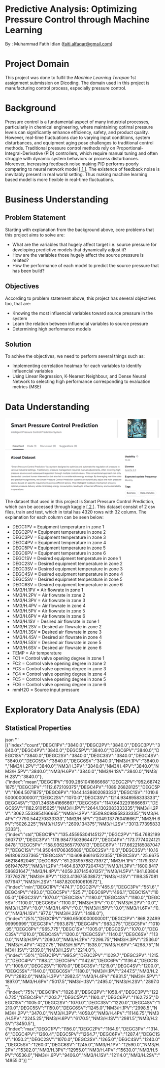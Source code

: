 # **Predictive Analysis: Optimizing Pressure Control through Machine Learning**

By    : Muhammad Fatih Idlan (faiti.alfaqar@gmail.com)

# Project Domain
This project was done to fulfil the *Machine Learning Terapan* 1st assignment submission on Dicoding. The domain used in this project is manufacturing control process, especially pressure control.

# Background
Pressure control is a fundamental aspect of many industrial processes, particularly in chemical engineering, where maintaining optimal pressure levels can significantly enhance efficiency, safety, and product quality. However, real-time fluctuations due to varying input conditions, system disturbances, and equipment aging pose challenges to traditional control methods. Traditional pressure control methods rely on Proportional-Integral-Derivative (PID) controllers, which require manual tuning and often struggle with dynamic system behaviors or process disturbances. Moreover, increasing feedback noise making PID performs poorly comparing to neural network model [[ 1 ]](https://www.semanticscholar.org/paper/A-comparison-between-a-traditional-PID-controller-a-Conradt/efb1c57c0dbc3b88cd35085f677869104fce5474). The existence of feedback noise is inevitably present in real world setting. Thus making machine learning based model is more flexible in real-time fluctuations.

# Business Understanding
## Problem Statement
Starting with explanation from the background above, core problems that this project aims to solve are:

* What are the variables that hugely affect target i.e. source pressure for developing predictive models that dynamically adjust it?
* How are the variables those hugely affect the source pressure is related?
* How the performance of each model to predict the source pressure that has been build?

## Objectives
According to problem statement above, this project has several objectives too, that are:

* Knowing the most influencial variables toward source pressure in the system
* Learn the relation between influencial variables to source pressure
* Determining high performance models

## Solution
To achive the objectives, we need to perform several things such as:

* Implementing correlation heatmap for each variables to identify influencial variables
* Using Linear Regression, K-Nearest Neighbour, and Dense Neural Network to selecting high performance corresponding to evaluation metrics (MSE)

# Data Understanding
![Data Understanding](/Assets/Kaggle.png "Data Understanding")
The dataset that used in this project is Smart Pressure Control Prediction, which can be accessed through kaggle [[ 2 ]](https://www.kaggle.com/datasets/guanlintao/smart-pressure-control-prediction). This dataset consist of 2 csv files, train and test, which in total has 4320 rows with 32 column. The explanation for each column can be seen below:

*   DEGC1PV = Equipment temperature in zone 1
*   DEGC2PV = Equipment temperature in zone 2
*   DEGC3PV = Equipment temperature in zone 3
*   DEGC4PV = Equipment temperature in zone 4
*   DEGC5PV = Equipment temperature in zone 5
*   DEGC6PV = Equipment temperature in zone 6
*   DEGC1SV = Desired equipment temperature in zone 1
*   DEGC2SV = Desired equipment temperature in zone 2
*   DEGC3SV = Desired equipment temperature in zone 3
*   DEGC4SV = Desired equipment temperature in zone 4
*   DEGC5SV = Desired equipment temperature in zone 5
*   DEGC6SV = Desired equipment temperature in zone 6
*   NM3/H.1PV = Air flowrate in zone 1
*   NM3/H.2PV = Air flowrate in zone 2
*   NM3/H.3PV = Air flowrate in zone 3
*   NM3/H.4PV = Air flowrate in zone 4
*   NM3/H.5PV = Air flowrate in zone 5
*   NM3/H.6PV = Air flowrate in zone 6
*   NM3/H.1SV = Desired air flowrate in zone 1
*   NM3/H.2SV = Desired air flowrate in zone 2
*   NM3/H.3SV = Desired air flowrate in zone 3
*   NM3/H.4SV = Desired air flowrate in zone 4
*   NM3/H.5SV = Desired air flowrate in zone 5
*   NM3/H.6SV = Desired air flowrate in zone 6
*   TEMP = Air temperature
*   FC1 = Control valve opening degree in zone 1
*   FC2 = Control valve opening degree in zone 2
*   FC3 = Control valve opening degree in zone 3
*   FC4 = Control valve opening degree in zone 4
*   FC5 = Control valve opening degree in zone 5
*   FC6 = Control valve opening degree in zone 6
*   mmH2O = Source input pressure

# Exploratory Data Analysis (EDA)
## Statistical Properties
json
'''
[{"index":"count","DEGC1PV":"3840.0","DEGC2PV":"3840.0","DEGC3PV":"3840.0","DEGC4PV":"3840.0","DEGC5PV":"3840.0","DEGC6PV":"3840.0","DEGC1SV":"3840.0","DEGC2SV":"3840.0","DEGC3SV":"3840.0","DEGC4SV":"3840.0","DEGC5SV":"3840.0","DEGC6SV":"3840.0","NM3/H.1PV":"3840.0","NM3/H.2PV":"3840.0","NM3/H.3PV":"3840.0","NM3/H.4PV":"3840.0","NM3/H.5PV":"3840.0","NM3/H.6PV":"3840.0","NM3/H.1SV":"3840.0","NM3/H.2SV":"3840.0"},{"index":"mean","DEGC1PV":"939.2851041666668","DEGC2PV":"952.687421875","DEGC3PV":"1112.672109375","DEGC4PV":"1089.26828125","DEGC5PV":"1064.5071875","DEGC6PV":"1044.1438802083333","DEGC1SV":"1010.6500000000001","DEGC2SV":"1070.0","DEGC3SV":"1214.9348958333333","DEGC4SV":"1201.3463541666667","DEGC5SV":"1147.6432291666667","DEGC6SV":"1182.91015625","NM3/H.1PV":"2644.1302083333335","NM3/H.2PV":"3062.5533854166665","NM3/H.3PV":"3509.8098958333335","NM3/H.4PV":"7790.544270833333","NM3/H.5PV":"2049.137760416667","NM3/H.6PV":"5026.225","NM3/H.1SV":"2609.134375","NM3/H.2SV":"3013.773958333333"},{"index":"std","DEGC1PV":"135.45595304145127","DEGC2PV":"154.76821993607717","DEGC3PV":"178.98477503964477","DEGC4PV":"173.77740241218478","DEGC5PV":"158.93625657797813","DEGC6PV":"177.66221850870477","DEGC1SV":"14.950441706365089","DEGC2SV":"0.0","DEGC3SV":"10.169618062337365","DEGC4SV":"10.608466161522355","DEGC5SV":"25.667546218462046","DEGC6SV":"61.20395788273972","NM3/H.1PV":"1179.3317961947675","NM3/H.2PV":"1464.637077204743","NM3/H.3PV":"1600.8417586831647","NM3/H.4PV":"4059.337145401351","NM3/H.5PV":"841.6380473776278","NM3/H.6PV":"1323.413675538872","NM3/H.1SV":"1198.357081977947","NM3/H.2SV":"1487.8200100610572"},{"index":"min","DEGC1PV":"474.1","DEGC2PV":"455.9","DEGC3PV":"551.6","DEGC4PV":"493.0","DEGC5PV":"525.7","DEGC6PV":"496.1","DEGC1SV":"1005.0","DEGC2SV":"1070.0","DEGC3SV":"1180.0","DEGC4SV":"1180.0","DEGC5SV":"1100.0","DEGC6SV":"1100.0","NM3/H.1PV":"0.0","NM3/H.2PV":"0.0","NM3/H.3PV":"0.0","NM3/H.4PV":"0.0","NM3/H.5PV":"0.0","NM3/H.6PV":"0.0","NM3/H.1SV":"977.0","NM3/H.2SV":"1488.0"},{"index":"25%","DEGC1PV":"860.6500000000001","DEGC2PV":"868.2249999999999","DEGC3PV":"993.875","DEGC4PV":"983.275","DEGC5PV":"1010.95","DEGC6PV":"965.775","DEGC1SV":"1005.0","DEGC2SV":"1070.0","DEGC3SV":"1210.0","DEGC4SV":"1200.0","DEGC5SV":"1140.0","DEGC6SV":"1130.0","NM3/H.1PV":"2090.0","NM3/H.2PV":"2296.75","NM3/H.3PV":"2536.0","NM3/H.4PV":"4227.75","NM3/H.5PV":"1538.0","NM3/H.6PV":"4268.75","NM3/H.1SV":"2139.0","NM3/H.2SV":"2214.0"},{"index":"50%","DEGC1PV":"995.9","DEGC2PV":"1029.7","DEGC3PV":"1215.2","DEGC4PV":"1188.2","DEGC5PV":"1142.6","DEGC6PV":"1136.4","DEGC1SV":"1005.0","DEGC2SV":"1070.0","DEGC3SV":"1215.0","DEGC4SV":"1200.0","DEGC5SV":"1140.0","DEGC6SV":"1180.0","NM3/H.1PV":"2447.5","NM3/H.2PV":"2882.0","NM3/H.3PV":"2982.5","NM3/H.4PV":"6931.5","NM3/H.5PV":"1897.0","NM3/H.6PV":"5017.5","NM3/H.1SV":"2495.0","NM3/H.2SV":"2897.0"},{"index":"75%","DEGC1PV":"1026.8","DEGC2PV":"1058.4","DEGC3PV":"1226.725","DEGC4PV":"1203.7","DEGC5PV":"1160.4","DEGC6PV":"1162.725","DEGC1SV":"1005.0","DEGC2SV":"1070.0","DEGC3SV":"1220.0","DEGC4SV":"1210.0","DEGC5SV":"1150.0","DEGC6SV":"1245.0","NM3/H.1PV":"2998.5","NM3/H.2PV":"3470.0","NM3/H.3PV":"4058.0","NM3/H.4PV":"11146.75","NM3/H.5PV":"2245.25","NM3/H.6PV":"6170.5","NM3/H.1SV":"2981.5","NM3/H.2SV":"3450.5"},{"index":"max","DEGC1PV":"1156.0","DEGC2PV":"1164.9","DEGC3PV":"1314.6","DEGC4PV":"1260.4","DEGC5PV":"1264.7","DEGC6PV":"1287.4","DEGC1SV":"1050.2","DEGC2SV":"1070.0","DEGC3SV":"1265.0","DEGC4SV":"1240.0","DEGC5SV":"1260.0","DEGC6SV":"1245.0","NM3/H.1PV":"12590.0","NM3/H.2PV":"15302.0","NM3/H.3PV":"12955.0","NM3/H.4PV":"15630.0","NM3/H.5PV":"6536.0","NM3/H.6PV":"9406.0","NM3/H.1SV":"12114.0","NM3/H.2SV":"14855.0"}]
'''
